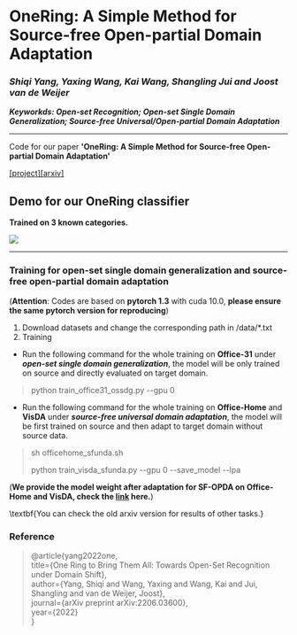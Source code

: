 # OneRing: A Simple Method for Source-free Open-partial Domain Adaptation  	

### _Shiqi Yang, Yaxing Wang, Kai Wang, Shangling Jui and Joost van de Weijer_

_**Keyworkds: Open-set Recognition; Open-set Single Domain Generalization; Source-free Universal/Open-partial Domain Adaptation**_

------------
Code for our paper **'OneRing: A Simple Method for Source-free Open-partial Domain Adaptation'** 

[[project]](https://sites.google.com/view/one-ring)[[arxiv]](https://arxiv.org/abs/2206.03600)


## Demo for our **OneRing** classifier

**Trained on 3 known categories.**

![](./toy_CE_loss.gif)

--------------
### Training for open-set single domain generalization and source-free open-partial domain adaptation

(**Attention**: Codes are based on **pytorch 1.3** with cuda 10.0, **please ensure the same pytorch version for reproducing**)

1. Download datasets and change the corresponding path in /data/*.txt
2. Training

- Run the following command for the whole training on **Office-31** under ***open-set single domain generalization***, the model will be only trained on source and directly evaluated on target domain.
> python train_office31_ossdg.py --gpu 0

- Run the following command for the whole training on **Office-Home** and **VisDA** under ***source-free universal domain adaptation***, the model will be first trained on source and then adapt to target domain without source data.
> sh officehome_sfunda.sh
> 
> python train_visda_sfunda.py --gpu 0 --save_model --lpa


(**We provide the model weight after adaptation for SF-OPDA on Office-Home and VisDA, check the [link](https://drive.google.com/drive/folders/1_Kf5NivEspZ4THMx2KTT4EVhzl2HY68J?usp=sharing) here.**)


\textbf{You can check the old arxiv version for results of other tasks.}

### **Reference**

> @article{yang2022one,\
  title={One Ring to Bring Them All: Towards Open-Set Recognition under Domain Shift},\
  author={Yang, Shiqi and Wang, Yaxing and Wang, Kai and Jui, Shangling and van de Weijer, Joost},\
  journal={arXiv preprint arXiv:2206.03600},\
  year={2022}\
}

